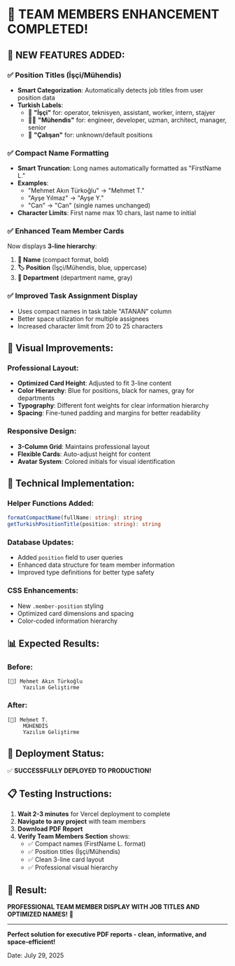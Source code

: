 # 👥 TEAM MEMBERS ENHANCEMENT COMPLETED!

## 🎯 **NEW FEATURES ADDED:**

### ✅ **Position Titles (İşçi/Mühendis)**
- **Smart Categorization**: Automatically detects job titles from user position data
- **Turkish Labels**: 
  - 🔧 **"İşçi"** for: operator, teknisyen, assistant, worker, intern, stajyer
  - 👨‍💻 **"Mühendis"** for: engineer, developer, uzman, architect, manager, senior
  - 👤 **"Çalışan"** for: unknown/default positions

### ✅ **Compact Name Formatting**
- **Smart Truncation**: Long names automatically formatted as "FirstName L."
- **Examples**:
  - "Mehmet Akın Türkoğlu" → "Mehmet T."
  - "Ayşe Yılmaz" → "Ayşe Y."
  - "Can" → "Can" (single names unchanged)
- **Character Limits**: First name max 10 chars, last name to initial

### ✅ **Enhanced Team Member Cards**
Now displays **3-line hierarchy**:
1. **👤 Name** (compact format, bold)
2. **🏷️ Position** (İşçi/Mühendis, blue, uppercase)  
3. **🏢 Department** (department name, gray)

### ✅ **Improved Task Assignment Display**
- Uses compact names in task table "ATANAN" column
- Better space utilization for multiple assignees
- Increased character limit from 20 to 25 characters

## 🎨 **Visual Improvements:**

### **Professional Layout:**
- **Optimized Card Height**: Adjusted to fit 3-line content
- **Color Hierarchy**: Blue for positions, black for names, gray for departments
- **Typography**: Different font weights for clear information hierarchy
- **Spacing**: Fine-tuned padding and margins for better readability

### **Responsive Design:**
- **3-Column Grid**: Maintains professional layout
- **Flexible Cards**: Auto-adjust height for content
- **Avatar System**: Colored initials for visual identification

## 🔧 **Technical Implementation:**

### **Helper Functions Added:**
```typescript
formatCompactName(fullName: string): string
getTurkishPositionTitle(position: string): string
```

### **Database Updates:**
- Added `position` field to user queries
- Enhanced data structure for team member information
- Improved type definitions for better type safety

### **CSS Enhancements:**
- New `.member-position` styling
- Optimized card dimensions and spacing
- Color-coded information hierarchy

## 📊 **Expected Results:**

### **Before:**
```
[👤] Mehmet Akın Türkoğlu
     Yazılım Geliştirme
```

### **After:**
```
[👤] Mehmet T.
     MÜHENDİS
     Yazılım Geliştirme
```

## 🚀 **Deployment Status:**
✅ **SUCCESSFULLY DEPLOYED TO PRODUCTION!**

## 📋 **Testing Instructions:**
1. **Wait 2-3 minutes** for Vercel deployment to complete
2. **Navigate to any project** with team members
3. **Download PDF Report**
4. **Verify Team Members Section** shows:
   - ✅ Compact names (FirstName L. format)
   - ✅ Position titles (İşçi/Mühendis)
   - ✅ Clean 3-line card layout
   - ✅ Professional visual hierarchy

## 🎉 **Result:**
**PROFESSIONAL TEAM MEMBER DISPLAY WITH JOB TITLES AND OPTIMIZED NAMES!** 🎯

---
**Perfect solution for executive PDF reports - clean, informative, and space-efficient!**

Date: July 29, 2025

